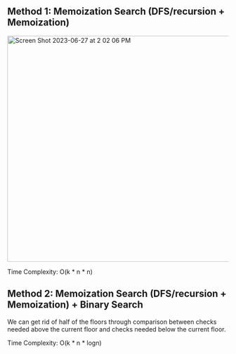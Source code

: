## Method 1: Memoization Search (DFS/recursion + Memoization)

<img width="515" alt="Screen Shot 2023-06-27 at 2 02 06 PM" src="https://github.com/MaiJi97/Leetcode/assets/106039830/2b8569ed-9864-47bc-aab1-3e1a1920f0a6.png">

Time Complexity: O(k * n * n)

## Method 2: Memoization Search (DFS/recursion + Memoization) + Binary Search

We can get rid of half of the floors through comparison between checks needed above the current floor and checks needed below the 
current floor.

Time Complexity: O(k * n * logn)
